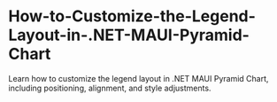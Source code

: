 # How-to-Customize-the-Legend-Layout-in-.NET-MAUI-Pyramid-Chart
Learn how to customize the legend layout in .NET MAUI Pyramid Chart, including positioning, alignment, and style adjustments.
